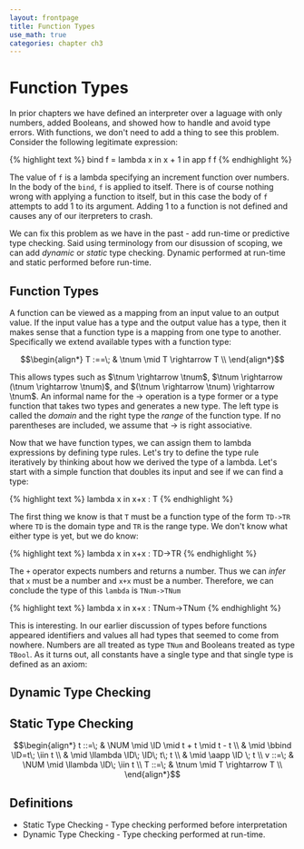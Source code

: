 ```yaml
---
layout: frontpage
title: Function Types
use_math: true
categories: chapter ch3
---
```


$$
\newcommand\calc{\mathsf{calc}\;}
\newcommand\parse{\mathsf{parse}\;}
\newcommand\typeof{\mathsf{typeof}\;}
\newcommand\interp{\mathsf{interp}\;}
\newcommand\eval{\mathsf{eval}\;}
\newcommand\NUM{\mathsf{NUM}\;}
\newcommand\ID{\mathsf{ID}\;}
\newcommand\iif{\mathsf{if}\;}
\newcommand\tthen{\;\mathsf{then}\;}
\newcommand\eelse{\;\mathsf{else}\;}
\newcommand\iisZero{\mathsf{isZero}\;}
\newcommand\bbind{\mathsf{bind}\;}
\newcommand\iin{\mathsf{in}\;}
\newcommand\aand{\;\mathsf{\&\&}\;}
\newcommand\lleq{\;\mathtt{<=}\;}
\newcommand\ttrue{\;\mathsf{true}}
\newcommand\ffalse{\;\mathsf{false}}
\newcommand\tnum{\;\mathsf{TNum}}
\newcommand\tbool{\;\mathsf{TBool}}
\newcommand\llambda{\mathsf{lambda}\;}
\newcommand\aapp{\mathsf{app}\;}
\newcommand\tnum{\;\mathsf{TNum}}
\newcommand\tbool{\;\mathsf{TBool}}
$$

# Function Types

In prior chapters we have defined an interpreter over a laguage with only numbers, added Booleans, and showed how to handle and avoid type errors.  With functions, we don't need to add a thing to see this problem.  Consider the following legitimate expression:

{% highlight text %}
bind f = lambda x in x + 1 in
  app f f
{% endhighlight %}

The value of `f` is a lambda specifying an increment function over numbers.  In the body of the `bind`, `f` is applied to itself.  There is of course nothing wrong with applying a function to itself, but in this case the body of `f` attempts to add 1 to its argument.  Adding 1 to a function is not defined and causes any of our iterpreters to crash.

We can fix this problem as we have in the past - add run-time or predictive type checking.  Said using terminology from our disussion of scoping, we can add *dynamic* or *static* type checking.  Dynamic performed at run-time and static performed before run-time.

## Function Types

A function can be viewed as a mapping from an input value to an output value.  If the input value has a type and the output value has a type, then it makes sense that a function type is a mapping from one type to another.  Specifically we extend available types with a function type:

$$\begin{align*}
T :==\; & \tnum \mid T \rightarrow T \\
\end{align*}$$

This allows types such as $\tnum \rightarrow \tnum$, $\tnum
\rightarrow (\tnum \rightarrow \tnum)$, and $(\tnum \rightarrow \tnum)
\rightarrow \tnum$.  An informal name for the $\rightarrow$ operation is a type former or a type function that takes two types and generates a new type.  The left type is called the _domain_ and the right type the _range_ of the function type.  If no parentheses are included, we assume that $\rightarrow$ is right associative.

Now that we have function types, we can assign them to lambda expressions by defining type rules.  Let's try to define the type rule iteratively by thinking about how we derived the type of a lambda.  Let's start with a simple function that doubles its input and see if we can find a type:

{% highlight text %}
lambda x in x+x : T
{% endhighlight %}

The first thing we know is that `T` must be a function type of the form `TD->TR` where `TD` is the domain type and `TR` is the range type.  We don't know what either type is yet, but we do know:

{% highlight text %}
lambda x in x+x : TD->TR
{% endhighlight %}

The `+` operator expects numbers and returns a number.  Thus we can _infer_ that `x` must be a number and `x+x` must be a number.  Therefore, we can conclude the type of this `lambda` is `TNum->TNum`

{% highlight text %}
lambda x in x+x : TNum->TNum
{% endhighlight %}

This is interesting.  In our earlier discussion of types before functions appeared identifiers and values all had types that seemed to come from nowhere.  Numbers are all treated as type `TNum` and Booleans treated as type `TBool`.  As it turns out, all constants have a single type and that single type is defined as an axiom:



## Dynamic Type Checking

## Static Type Checking

$$\begin{align*}
t ::=\; & \NUM \mid \ID \mid t + t \mid t - t \\
	  & \mid \bbind \ID=t\; \iin t \\
	  & \mid \llambda \ID\; \ID\; t\; t \\
	  & \mid \aapp \ID \; t \\
v ::=\; & \NUM \mid \llambda \ID\; \iin t \\
T ::=\; & \tnum \mid T \rightarrow T \\
\end{align*}$$

## Definitions
* Static Type Checking - Type checking performed before interpretation
* Dynamic Type Checking - Type checking performed at run-time.
